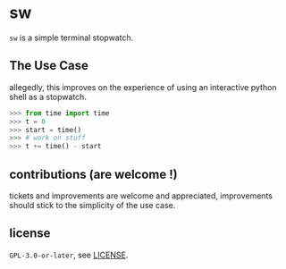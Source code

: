 # sw

`sw` is a simple terminal stopwatch.

## The Use Case

allegedly, this improves on the experience of using an interactive python shell
as a stopwatch.

```python
>>> from time import time
>>> t = 0
>>> start = time()
>>> # work on stuff
>>> t += time() - start
```

## contributions (are welcome !)

tickets and improvements are welcome and appreciated, improvements
should stick to the simplicity of the use case.

## license

`GPL-3.0-or-later`, see [LICENSE](./LICENSE).
